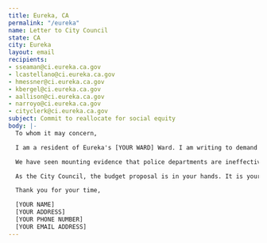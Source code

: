 ```yaml
---
title: Eureka, CA
permalink: "/eureka"
name: Letter to City Council
state: CA
city: Eureka
layout: email
recipients:
- sseaman@ci.eureka.ca.gov
- lcastellano@ci.eureka.ca.gov
- hmessner@ci.eureka.ca.gov
- kbergel@ci.eureka.ca.gov
- aallison@ci.eureka.ca.gov
- narroyo@ci.eureka.ca.gov
- cityclerk@ci.eureka.ca.gov
subject: Commit to reallocate for social equity
body: |-
  To whom it may concern,

  I am a resident of Eureka's [YOUR WARD] Ward. I am writing to demand that the City Council adopt a budget strategy that prioritizes community well-being and redirects funding away from the police in the next budget evaluation period.

  We have seen mounting evidence that police departments are ineffective institutions that marginalize minority communities and put citizens at risk of injury and death, yet the police budget accounts for 46% of our general fund (see this article). I ask that you redirect the majority of the $14.2M allotted for crime prevention toward community programs that provide citizens with basic human needs, like affordable healthcare and housing. We don’t need a militarized police force. We need to create a space in which more mental health service providers, social workers, victim/survivor advocates, religious leaders, neighbors, and friends - all of the people who really make up our community - can look out for one another. This is of course a long transition process, but real, actionable change starts with reallocating funding and investing in inclusive and diverse support strategies for our community.

  As the City Council, the budget proposal is in your hands. It is your duty to represent your constituents. I am urging you to completely revise the budget for the 2020-2021 fiscal year. We can be a beacon for other cities to follow if only we have the courage to change.

  Thank you for your time,

  [YOUR NAME]
  [YOUR ADDRESS]
  [YOUR PHONE NUMBER]
  [YOUR EMAIL ADDRESS]
---
```

